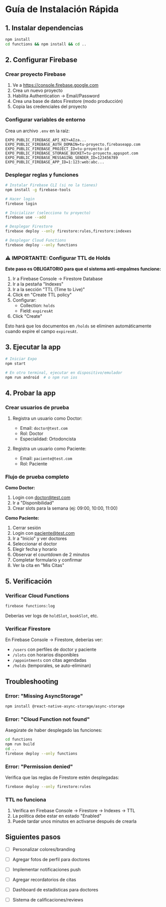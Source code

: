 # Guía de Instalación Rápida

## 1. Instalar dependencias

```bash
npm install
cd functions && npm install && cd ..
```

## 2. Configurar Firebase

### Crear proyecto Firebase

1. Ve a https://console.firebase.google.com
2. Crea un nuevo proyecto
3. Habilita Authentication → Email/Password
4. Crea una base de datos Firestore (modo producción)
5. Copia las credenciales del proyecto

### Configurar variables de entorno

Crea un archivo `.env` en la raíz:

```env
EXPO_PUBLIC_FIREBASE_API_KEY=AIza...
EXPO_PUBLIC_FIREBASE_AUTH_DOMAIN=tu-proyecto.firebaseapp.com
EXPO_PUBLIC_FIREBASE_PROJECT_ID=tu-proyecto-id
EXPO_PUBLIC_FIREBASE_STORAGE_BUCKET=tu-proyecto.appspot.com
EXPO_PUBLIC_FIREBASE_MESSAGING_SENDER_ID=123456789
EXPO_PUBLIC_FIREBASE_APP_ID=1:123:web:abc...
```

### Desplegar reglas y funciones

```bash
# Instalar Firebase CLI (si no la tienes)
npm install -g firebase-tools

# Hacer login
firebase login

# Inicializar (selecciona tu proyecto)
firebase use --add

# Desplegar Firestore
firebase deploy --only firestore:rules,firestore:indexes

# Desplegar Cloud Functions
firebase deploy --only functions
```

### ⚠️ IMPORTANTE: Configurar TTL de Holds

**Este paso es OBLIGATORIO para que el sistema anti-empalmes funcione:**

1. Ir a Firebase Console → Firestore Database
2. Ir a la pestaña "Indexes"
3. Ir a la sección "TTL (Time to Live)"
4. Click en "Create TTL policy"
5. Configurar:
   - Collection: `holds`
   - Field: `expiresAt`
6. Click "Create"

Esto hará que los documentos en `/holds` se eliminen automáticamente cuando expire el campo `expiresAt`.

## 3. Ejecutar la app

```bash
# Iniciar Expo
npm start

# En otro terminal, ejecutar en dispositivo/emulador
npm run android  # o npm run ios
```

## 4. Probar la app

### Crear usuarios de prueba

1. Registra un usuario como Doctor:
   - Email: `doctor@test.com`
   - Rol: Doctor
   - Especialidad: Ortodoncista

2. Registra un usuario como Paciente:
   - Email: `paciente@test.com`
   - Rol: Paciente

### Flujo de prueba completo

**Como Doctor:**
1. Login con doctor@test.com
2. Ir a "Disponibilidad"
3. Crear slots para la semana (ej: 09:00, 10:00, 11:00)

**Como Paciente:**
1. Cerrar sesión
2. Login con paciente@test.com
3. Ir a "Inicio" y ver doctores
4. Seleccionar el doctor
5. Elegir fecha y horario
6. Observar el countdown de 2 minutos
7. Completar formulario y confirmar
8. Ver la cita en "Mis Citas"

## 5. Verificación

### Verificar Cloud Functions

```bash
firebase functions:log
```

Deberías ver logs de `holdSlot`, `bookSlot`, etc.

### Verificar Firestore

En Firebase Console → Firestore, deberías ver:
- `/users` con perfiles de doctor y paciente
- `/slots` con horarios disponibles
- `/appointments` con citas agendadas
- `/holds` (temporales, se auto-eliminan)

## Troubleshooting

### Error: "Missing AsyncStorage"

```bash
npm install @react-native-async-storage/async-storage
```

### Error: "Cloud Function not found"

Asegúrate de haber desplegado las funciones:
```bash
cd functions
npm run build
cd ..
firebase deploy --only functions
```

### Error: "Permission denied"

Verifica que las reglas de Firestore estén desplegadas:
```bash
firebase deploy --only firestore:rules
```

### TTL no funciona

1. Verifica en Firebase Console → Firestore → Indexes → TTL
2. La política debe estar en estado "Enabled"
3. Puede tardar unos minutos en activarse después de crearla

## Siguientes pasos

- [ ] Personalizar colores/branding
- [ ] Agregar fotos de perfil para doctores
- [ ] Implementar notificaciones push
- [ ] Agregar recordatorios de citas
- [ ] Dashboard de estadísticas para doctores
- [ ] Sistema de calificaciones/reviews

